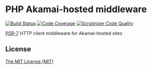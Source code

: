 # PHP Akamai-hosted middleware

[![Build Status](https://api.travis-ci.org/rhdc/php-akamai-hosted-middleware.svg?branch=master)](https://travis-ci.org/rhdc/php-akamai-hosted-middleware)
[![Code Coverage](https://scrutinizer-ci.com/g/rhdc/php-akamai-hosted-middleware/badges/coverage.png?b=master)](https://scrutinizer-ci.com/g/rhdc/php-akamai-hosted-middleware/?branch=master)
[![Scrutinizer Code Quality](https://scrutinizer-ci.com/g/rhdc/php-akamai-hosted-middleware/badges/quality-score.png?b=master)](https://scrutinizer-ci.com/g/rhdc/php-akamai-hosted-middleware/?branch=master)

[PSR-7](http://www.php-fig.org/psr/psr-7/) HTTP client middleware for Akamai-hosted sites

## License

[The MIT License (MIT)](LICENSE)
